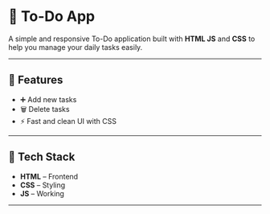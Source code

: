 # 📝 To-Do App

A simple and responsive To-Do application built with **HTML JS** and **CSS** to help you manage your daily tasks easily.

---

## 🚀 Features

- ➕ Add new tasks  
- 🗑️ Delete tasks  
- ⚡ Fast and clean UI with  CSS

---

## 🧰 Tech Stack

- **HTML** – Frontend  
- **CSS** – Styling  
- **JS** – Working 

---

